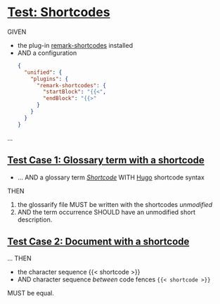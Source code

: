 # [Test: Shortcodes](#test-shortcodes)

[remark-shortcodes]: https://npmjs.com/package/remark-shortcodes

[Hugo]: https://gohugo.io

GIVEN

*   the plug-in [remark-shortcodes] installed
*   AND a configuration
    ```json
    {
      "unified": {
        "plugins": {
          "remark-shortcodes": {
            "startBlock": "{{<",
            "endBlock": "{{>"
          }
        }
      }
    }
    ```

...

## [Test Case 1: Glossary term with a shortcode](#test-case-1-glossary-term-with-a-shortcode)

*   ... AND a glossary term *[Shortcode][1]* WITH [Hugo] shortcode syntax

THEN

1.  the glossarify file MUST be written with the shortcodes *unmodified*
2.  AND the term occurrence SHOULD have an unmodified short description.

## [Test Case 2: Document with a shortcode](#test-case-2-document-with-a-shortcode)

...
THEN

*   the character sequence {{< shortcode >}}
*   AND character sequence *between* code fences `{{< shortcode >}}`

MUST be equal.

[1]: ./glossary.md#shortcode "Short description with a shortcode {{< lorem ipsum >}}."

